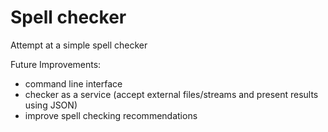 # Spell checker 

Attempt at a simple spell checker

Future Improvements:
* command line interface
* checker as a service (accept external files/streams and present results using JSON)
* improve spell checking recommendations
   